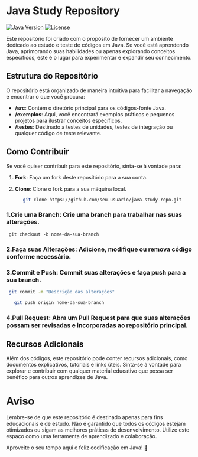 # Java Study Repository

[![Java Version](https://img.shields.io/badge/Java-11%2B-blue.svg)](https://www.oracle.com/java/technologies/javase-downloads.html)
[![License](https://img.shields.io/badge/License-MIT-green.svg)](https://opensource.org/licenses/MIT)

Este repositório foi criado com o propósito de fornecer um ambiente dedicado ao estudo e teste de códigos em Java. Se você está aprendendo Java, aprimorando suas habilidades ou apenas explorando conceitos específicos, este é o lugar para experimentar e expandir seu conhecimento.

## Estrutura do Repositório

O repositório está organizado de maneira intuitiva para facilitar a navegação e encontrar o que você procura:

- **/src**: Contém o diretório principal para os códigos-fonte Java.
- **/exemplos**: Aqui, você encontrará exemplos práticos e pequenos projetos para ilustrar conceitos específicos.
- **/testes**: Destinado a testes de unidades, testes de integração ou qualquer código de teste relevante.

## Como Contribuir

Se você quiser contribuir para este repositório, sinta-se à vontade para:

1. **Fork**: Faça um fork deste repositório para a sua conta.
2. **Clone**: Clone o fork para a sua máquina local.

   ```bash
      git clone https://github.com/seu-usuario/java-study-repo.git
   ```

  ### 1.Crie uma Branch: Crie uma branch para trabalhar nas suas alterações.
  
     git checkout -b nome-da-sua-branch

### 2.Faça suas Alterações: Adicione, modifique ou remova código conforme necessário.
### 3.Commit e Push: Commit suas alterações e faça push para a sua branch.
  ```bash
   git commit -m "Descrição das alterações"
```
```bash
   git push origin nome-da-sua-branch
```

### 4.Pull Request: Abra um Pull Request para que suas alterações possam ser revisadas e incorporadas ao repositório principal.

## Recursos Adicionais
Além dos códigos, este repositório pode conter recursos adicionais, como documentos explicativos, tutoriais e links úteis. Sinta-se à vontade para explorar e contribuir com qualquer material educativo que possa ser benéfico para outros aprendizes de Java.

# Aviso
Lembre-se de que este repositório é destinado apenas para fins educacionais e de estudo. Não é garantido que todos os códigos estejam otimizados ou sigam as melhores práticas de desenvolvimento. Utilize este espaço como uma ferramenta de aprendizado e colaboração.

Aproveite o seu tempo aqui e feliz codificação em Java! 🚀
